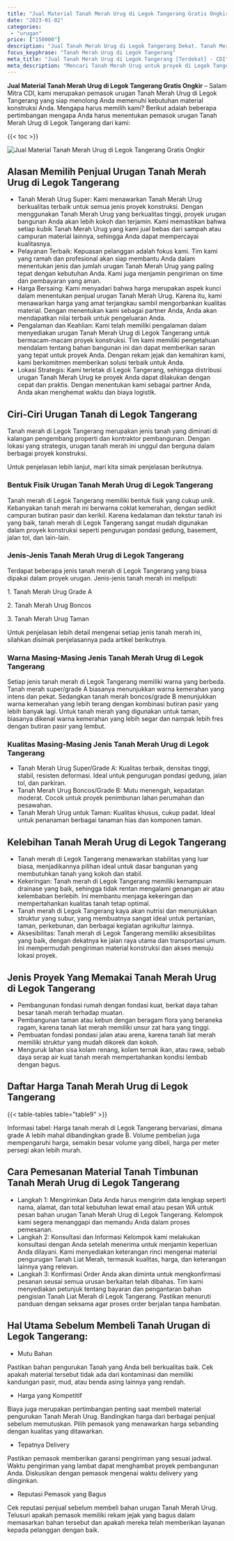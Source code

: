```yaml
---
title: "Jual Material Tanah Merah Urug di Legok Tangerang Gratis Ongkir"
date: "2023-01-02"
categories:
 - "urugan"
price: ["150000"]
description: "Jual Tanah Merah Urug di Legok Tangerang Dekat. Tanah Merah Urug ini sering digunakan dalam proyek konstruksi sebagai bahan urugan yang unggul dan tepat guna. Hubungi kami untuk informasi lebih lanjut."
focus_keyphrase: "Tanah Merah Urug di Legok Tangerang"
meta_title: "Jual Tanah Merah Urug di Legok Tangerang [Terdekat] - CDI"
meta_description: "Mencari Tanah Merah Urug untuk proyek di Legok Tangerang? Kami menawarkan Tanah Merah Urug berkualitas untuk urugan lahan. Dapatkan penawaran terbaik sekarang."
---
```


**Jual Material Tanah Merah Urug di Legok Tangerang Gratis Ongkir** – Salam Mitra CDI, kami merupakan pemasok urugan Tanah Merah Urug di Legok Tangerang yang siap menolong Anda memenuhi kebutuhan material konstruksi Anda. Mengapa harus memilih kami? Berikut adalah beberapa pertimbangan mengapa Anda harus menentukan pemasok urugan Tanah Merah Urug di Legok Tangerang dari kami:

{{< toc >}}

![Jual Material Tanah Merah Urug di Legok Tangerang Gratis Ongkir](/images/tanah/tanah-urug-08.jpg)

## Alasan Memilih Penjual Urugan Tanah Merah Urug di Legok Tangerang

*   Tanah Merah Urug Super: Kami menawarkan Tanah Merah Urug berkualitas terbaik untuk semua jenis proyek konstruksi. Dengan menggunakan Tanah Merah Urug yang berkualitas tinggi, proyek urugan bangunan Anda akan lebih kokoh dan terjamin. Kami memastikan bahwa setiap kubik Tanah Merah Urug yang kami jual bebas dari sampah atau campuran material lainnya, sehingga Anda dapat mempercayai kualitasnya.
*   Pelayanan Terbaik: Kepuasan pelanggan adalah fokus kami. Tim kami yang ramah dan profesional akan siap membantu Anda dalam menentukan jenis dan jumlah urugan Tanah Merah Urug yang paling tepat dengan kebutuhan Anda. Kami juga menjamin pengiriman on time dan pembayaran yang aman.
*   Harga Bersaing: Kami menyadari bahwa harga merupakan aspek kunci dalam menentukan penjual urugan Tanah Merah Urug. Karena itu, kami menawarkan harga yang amat terjangkau sambil mengorbankan kualitas material. Dengan menentukan kami sebagai partner Anda, Anda akan mendapatkan nilai terbaik untuk pengeluaran Anda.
*   Pengalaman dan Keahlian: Kami telah memiliki pengalaman dalam menyediakan urugan Tanah Merah Urug di Legok Tangerang untuk bermacam-macam proyek konstruksi. Tim kami memiliki pengetahuan mendalam tentang bahan bangunan ini dan dapat memberikan saran yang tepat untuk proyek Anda. Dengan rekam jejak dan kemahiran kami, kami berkomitmen memberikan solusi terbaik untuk Anda.
*   Lokasi Strategis: Kami terletak di Legok Tangerang, sehingga distribusi urugan Tanah Merah Urug ke proyek Anda dapat dilakukan dengan cepat dan praktis. Dengan menentukan kami sebagai partner Anda, Anda akan menghemat waktu dan biaya logistik. 

## Ciri-Ciri Urugan Tanah di Legok Tangerang

Tanah merah di Legok Tangerang merupakan jenis tanah yang diminati di kalangan pengembang properti dan kontraktor pembangunan. Dengan lokasi yang strategis, urugan tanah merah ini unggul dan berguna dalam berbagai proyek konstruksi.

Untuk penjelasan lebih lanjut, mari kita simak penjelasan berikutnya.

### Bentuk Fisik Urugan Tanah Merah Urug di Legok Tangerang

Tanah merah di Legok Tangerang memiliki bentuk fisik yang cukup unik. Kebanyakan tanah merah ini berwarna coklat kemerahan, dengan sedikit campuran butiran pasir dan kerikil. Karena kedalaman dan tekstur tanah ini yang baik, tanah merah di Legok Tangerang sangat mudah digunakan dalam proyek konstruksi seperti pengurugan pondasi gedung, basement, jalan tol, dan lain-lain.

### Jenis-Jenis Tanah Merah Urug di Legok Tangerang

Terdapat beberapa jenis tanah merah di Legok Tangerang yang biasa dipakai dalam proyek urugan. Jenis-jenis tanah merah ini meliputi:

1\.  Tanah Merah Urug Grade A

2\.  Tanah Merah Urug Boncos

3\.  Tanah Merah Urug Taman

Untuk penjelasan lebih detail mengenai setiap jenis tanah merah ini, silahkan disimak penjelasannya pada artikel berikutnya. 

### Warna Masing-Masing Jenis Tanah Merah Urug di Legok Tangerang

Setiap jenis tanah merah di Legok Tangerang memiliki warna yang berbeda. Tanah merah super/grade A biasanya menunjukkan warna kemerahan yang intens dan pekat. Sedangkan tanah merah boncos/grade B menunjukkan warna kemerahan yang lebih terang dengan kombinasi butiran pasir yang lebih banyak lagi. Untuk tanah merah yang digunakan untuk taman, biasanya dikenal warna kemerahan yang lebih segar dan nampak lebih fres dengan butiran pasir yang lembut.

### Kualitas Masing-Masing Jenis Tanah Merah Urug di Legok Tangerang

*   Tanah Merah Urug Super/Grade A: Kualitas terbaik, densitas tinggi, stabil, resisten deformasi. Ideal untuk pengurugan pondasi gedung, jalan tol, dan parkiran.
*   Tanah Merah Urug Boncos/Grade B: Mutu menengah, kepadatan moderat. Cocok untuk proyek penimbunan lahan perumahan dan pesawahan.
*   Tanah Merah Urug untuk Taman: Kualitas khusus, cukup padat. Ideal untuk penanaman berbagai tanaman hias dan komponen taman. 

## Kelebihan Tanah Merah Urug di Legok Tangerang

*   Tanah merah di Legok Tangerang menawarkan stabilitas yang luar biasa, menjadikannya pilihan ideal untuk dasar bangunan yang membutuhkan tanah yang kokoh dan stabil.
*   Kekeringan: Tanah merah di Legok Tangerang memiliki kemampuan drainase yang baik, sehingga tidak rentan mengalami genangan air atau kelembaban berlebih. Ini membantu menjaga kekeringan dan mempertahankan kualitas tanah tetap optimal.
*   Tanah merah di Legok Tangerang kaya akan nutrisi dan menunjukkan struktur yang subur, yang membuatnya sangat ideal untuk pertanian, taman, perkebunan, dan berbagai kegiatan agrikultur lainnya.
*   Aksesibilitas: Tanah merah di Legok Tangerang memiliki aksesibilitas yang baik, dengan dekatnya ke jalan raya utama dan transportasi umum. Ini mempermudah pengiriman material konstruksi dan akses menuju lokasi proyek.

## Jenis Proyek Yang Memakai Tanah Merah Urug di Legok Tangerang

*   Pembangunan fondasi rumah dengan fondasi kuat, berkat daya tahan besar tanah merah terhadap muatan.
*   Pembangunan taman atau kebun dengan beragam flora yang beraneka ragam, karena tanah liat merah memiliki unsur zat hara yang tinggi.
*   Pembuatan fondasi pondasi jalan atau arena, karena tanah liat merah memiliki struktur yang mudah dikorek dan kokoh.
*   Menguruk lahan sisa kolam renang, kolam ternak ikan, atau rawa, sebab daya serap air kuat tanah merah mempertahankan kondisi lembab dengan bagus.

## Daftar Harga Tanah Merah Urug di Legok Tangerang

{{< table-tables table="table9" >}}

Informasi tabel: Harga tanah merah di Legok Tangerang bervariasi, dimana grade A lebih mahal dibandingkan grade B. Volume pembelian juga mempengaruhi harga, semakin besar volume yang dibeli, harga per meter persegi akan lebih murah.

## Cara Pemesanan Material Tanah Timbunan Tanah Merah Urug di Legok Tangerang

*   Langkah 1: Mengirimkan Data
Anda harus mengirim data lengkap seperti nama, alamat, dan total kebutuhan lewat email atau pesan WA untuk pesan bahan urugan Tanah Merah Urug di Legok Tangerang. Kelompok kami segera menanggapi dan memandu Anda dalam proses pemesanan.
*   Langkah 2: Konsultasi dan Informasi
Kelompok kami melakukan konsultasi dengan Anda setelah menerima untuk menjamin keperluan Anda dilayani. Kami menyediakan keterangan rinci mengenai material pengurugan Tanah Liat Merah, termasuk kualitas, harga, dan keterangan lainnya yang relevan.
*   Langkah 3: Konfirmasi Order
Anda akan diminta untuk mengkonfirmasi pesanan seusai semua urusan berkaitan telah dibahas. Tim kami menyediakan petunjuk tentang bayaran dan pengantaran bahan pengisian Tanah Liat Merah di Legok Tangerang. Pastikan menuruti panduan dengan seksama agar proses order berjalan tanpa hambatan.

## Hal Utama Sebelum Membeli Tanah Urugan di Legok Tangerang:

*   Mutu Bahan

Pastikan bahan pengurukan Tanah yang Anda beli berkualitas baik. Cek apakah material tersebut tidak ada dari kontaminasi dan memiliki kandungan pasir, mud, atau benda asing lainnya yang rendah.
*   Harga yang Kompetitif

Biaya juga merupakan pertimbangan penting saat membeli material pengurukan Tanah Merah Urug. Bandingkan harga dari berbagai penjual sebelum memutuskan. Pilih pemasok yang menawarkan harga sebanding dengan kualitas yang ditawarkan.
*   Tepatnya Delivery

Pastikan pemasok memberikan garansi pengiriman yang sesuai jadwal. Waktu pengiriman yang lambat dapat menghambat proyek pembangunan Anda. Diskusikan dengan pemasok mengenai waktu delivery yang diinginkan.
*   Reputasi Pemasok yang Bagus

Cek reputasi penjual sebelum membeli bahan urugan Tanah Merah Urug. Telusuri apakah pemasok memiliki rekam jejak yang bagus dalam memasarkan bahan tersebut dan apakah mereka telah memberikan layanan kepada pelanggan dengan baik.